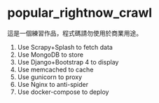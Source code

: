 # popular_rightnow_crawl
這是一個練習作品，程式碼請勿使用於商業用途。

1. Use Scrapy+Splash to fetch data
2. Use MongoDB to store
3. Use Django+Bootstrap 4 to display
4. Use memcached to cache
5. Use gunicorn to proxy
6. Use Nginx to anti-spider
7. Use docker-compose to deploy
